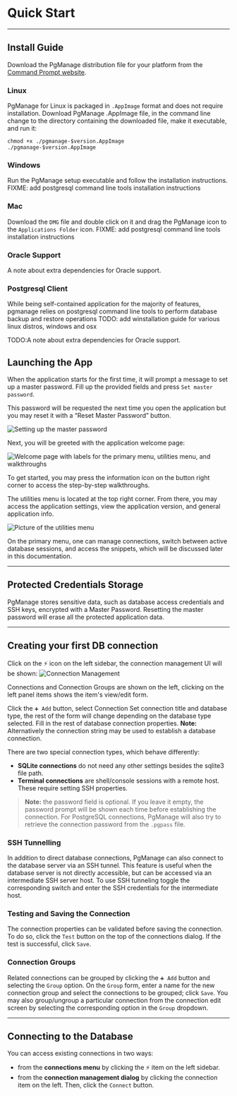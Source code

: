 # Quick Start

---

## Install Guide

Download the PgManage distribution file for your platform from the [Command Prompt website](https://www.commandprompt.com/products/pgmanage/).

### Linux

PgManage for Linux is packaged in `.AppImage` format and does not require installation.
Download PgManage .AppImage file, in the command line change to the directory containing the downloaded file, make it executable, and run it:

```
chmod +x ./pgmanage-$version.AppImage
./pgmanage-$version.AppImage
```

### Windows

Run the PgManage setup executable and follow the installation instructions.
FIXME: add postgresql command line tools installation instructions

### Mac

Download the `DMG` file and double click on it and drag the PgManage icon to the `Applications Folder` icon.
FIXME: add postgresql command line tools installation instructions

### Oracle Support

A note about extra dependencies for Oracle support.

### Postgresql Client
While being self-contained application for the majority of features, pgmanage relies on postgresql command line tools to perform database backup and restore operations
TODO: add winstallation guide for various linux distros, windows and osx

TODO:A note about extra dependencies for Oracle support.


## Launching the App

When the application starts for the first time, it will prompt a message to set up a master password. Fill up the provided fields and press `Set master password`.

This password will be requested the next time you open the application but you may reset it with a “Reset Master Password” button.

![Setting up the master password](./images/master_pass.png)

Next, you will be greeted with the application welcome page:

![Welcome page with labels for the primary menu, utilities menu, and walkthroughs](./images/main_pg.png)

To get started, you may press the information icon on the button right corner to access the step-by-step walkthroughs.

The utilities menu is located at the top right corner. From there, you may access the application settings, view the application version, and general application info.

![Picture of the utilities menu](./images/utilities.png)

On the primary menu, one can manage connections, switch between active database sessions, and access the snippets, which will be discussed later in this documentation.

---

## Protected Credentials Storage

PgManage stores sensitive data, such as database access credentials and SSH keys, encrypted with a Master Password. Resetting the master password will erase all the protected application data.

---

## Creating your first DB connection
Click on the ⚡ icon on the left sidebar, the connection management UI will be shown:
![Connection Management](./images/connection_mgr.png)

Connections and Connection Groups are shown on the left, clicking on the left panel items shows the item's view/edit form.

Click the `➕ Add` button, select Connection
Set connection title and database type, the rest of the form will change depending on the database type selected.
Fill in the rest of database connection properties.
**Note:** Alternatively the connection string may be used to establish a database connection.

There are two special connection types, which behave differently:

- **SQLite connections** do not need any other settings besides the sqlite3 file path.
- **Terminal connections** are shell/console sessions with a remote host. These require setting SSH properties.

> **Note:** the password field is optional. If you leave it empty, the password prompt will be shown each time before establishing the connection. For PostgreSQL connections, PgManage will also try to retrieve the connection password from the `.pgpass` file.

### SSH Tunnelling

In addition to direct database connections, PgManage can also connect to the database server via an SSH tunnel. This feature is useful when the database server is not directly accessible, but can be accessed via an intermediate SSH server host. To use SSH tunneling toggle the corresponding switch and enter the SSH credentials for the intermediate host.

### Testing and Saving the Connection

The connection properties can be validated before saving the connection. To do so, click the `Test` button on the top of the connections dialog. If the test is successful, click `Save`.

### Connection Groups

Related connections can be grouped by clicking the `➕ Add` button and selecting the `Group` option. On the `Group` form, enter a name for the new connection group and select the connections to be grouped; click `Save`. You may also group/ungroup a particular connection from the connection edit screen by selecting the corresponding option in the `Group` dropdown.

---

## Connecting to the Database

You can access existing connections in two ways:

- from the **connections menu** by clicking the ⚡ item on the left sidebar.
- from the **connection management dialog** by clicking the connection item on the left. Then, click the `Connect` button.